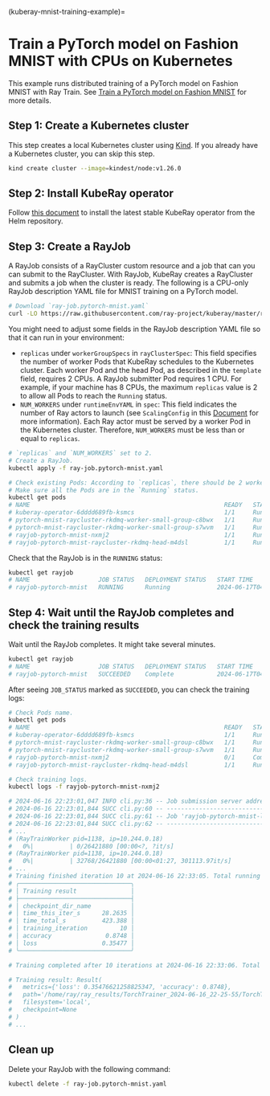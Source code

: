 (kuberay-mnist-training-example)=

# Train a PyTorch model on Fashion MNIST with CPUs on Kubernetes

This example runs distributed training of a PyTorch model on Fashion MNIST with Ray Train. See [Train a PyTorch model on Fashion MNIST](train-pytorch-fashion-mnist) for more details.

## Step 1: Create a Kubernetes cluster

This step creates a local Kubernetes cluster using [Kind](https://kind.sigs.k8s.io/). If you already have a Kubernetes cluster, you can skip this step.

```sh
kind create cluster --image=kindest/node:v1.26.0
```

## Step 2: Install KubeRay operator

Follow [this document](kuberay-operator-deploy) to install the latest stable KubeRay operator from the Helm repository.

## Step 3: Create a RayJob

A RayJob consists of a RayCluster custom resource and a job that can you can submit to the RayCluster. With RayJob, KubeRay creates a RayCluster and submits a job when the cluster is ready. The following is a CPU-only RayJob description YAML file for MNIST training on a PyTorch model.

```sh
# Download `ray-job.pytorch-mnist.yaml`
curl -LO https://raw.githubusercontent.com/ray-project/kuberay/master/ray-operator/config/samples/pytorch-mnist/ray-job.pytorch-mnist.yaml
```

You might need to adjust some fields in the RayJob description YAML file so that it can run in your environment:
* `replicas` under `workerGroupSpecs` in `rayClusterSpec`: This field specifies the number of worker Pods that KubeRay schedules to the Kubernetes cluster. Each worker Pod and the head Pod, as described in the `template` field, requires 2 CPUs. A RayJob submitter Pod requires 1 CPU. For example, if your machine has 8 CPUs, the maximum `replicas` value is 2 to allow all Pods to reach the `Running` status.
* `NUM_WORKERS` under `runtimeEnvYAML` in `spec`: This field indicates the number of Ray actors to launch (see `ScalingConfig` in this [Document](ray-train-configs-api) for more information). Each Ray actor must be served by a worker Pod in the Kubernetes cluster. Therefore, `NUM_WORKERS` must be less than or equal to `replicas`.

```sh
# `replicas` and `NUM_WORKERS` set to 2.
# Create a RayJob.
kubectl apply -f ray-job.pytorch-mnist.yaml

# Check existing Pods: According to `replicas`, there should be 2 worker Pods.
# Make sure all the Pods are in the `Running` status.
kubectl get pods
# NAME                                                      READY   STATUS    RESTARTS   AGE
# kuberay-operator-6dddd689fb-ksmcs                         1/1     Running   0          6m8s
# pytorch-mnist-raycluster-rkdmq-worker-small-group-c8bwx   1/1     Running   0          5m32s
# pytorch-mnist-raycluster-rkdmq-worker-small-group-s7wvm   1/1     Running   0          5m32s
# rayjob-pytorch-mnist-nxmj2                                1/1     Running   0          4m17s
# rayjob-pytorch-mnist-raycluster-rkdmq-head-m4dsl          1/1     Running   0          5m32s
```

Check that the RayJob is in the `RUNNING` status:

```sh
kubectl get rayjob
# NAME                   JOB STATUS   DEPLOYMENT STATUS   START TIME             END TIME   AGE
# rayjob-pytorch-mnist   RUNNING      Running             2024-06-17T04:08:25Z              11m
```

## Step 4: Wait until the RayJob completes and check the training results

Wait until the RayJob completes. It might take several minutes.

```sh
kubectl get rayjob
# NAME                   JOB STATUS   DEPLOYMENT STATUS   START TIME             END TIME               AGE
# rayjob-pytorch-mnist   SUCCEEDED    Complete            2024-06-17T04:08:25Z   2024-06-17T04:22:21Z   16m
```

After seeing `JOB_STATUS` marked as `SUCCEEDED`, you can check the training logs:

```sh
# Check Pods name.
kubectl get pods
# NAME                                                      READY   STATUS      RESTARTS   AGE
# kuberay-operator-6dddd689fb-ksmcs                         1/1     Running     0          113m
# pytorch-mnist-raycluster-rkdmq-worker-small-group-c8bwx   1/1     Running     0          38m
# pytorch-mnist-raycluster-rkdmq-worker-small-group-s7wvm   1/1     Running     0          38m
# rayjob-pytorch-mnist-nxmj2                                0/1     Completed   0          38m
# rayjob-pytorch-mnist-raycluster-rkdmq-head-m4dsl          1/1     Running     0          38m

# Check training logs.
kubectl logs -f rayjob-pytorch-mnist-nxmj2

# 2024-06-16 22:23:01,047 INFO cli.py:36 -- Job submission server address: http://rayjob-pytorch-mnist-raycluster-rkdmq-head-svc.default.svc.cluster.local:8265
# 2024-06-16 22:23:01,844 SUCC cli.py:60 -- -------------------------------------------------------
# 2024-06-16 22:23:01,844 SUCC cli.py:61 -- Job 'rayjob-pytorch-mnist-l6ccc' submitted successfully
# 2024-06-16 22:23:01,844 SUCC cli.py:62 -- -------------------------------------------------------
# ...
# (RayTrainWorker pid=1138, ip=10.244.0.18)
#   0%|          | 0/26421880 [00:00<?, ?it/s]
# (RayTrainWorker pid=1138, ip=10.244.0.18)
#   0%|          | 32768/26421880 [00:00<01:27, 301113.97it/s]
# ...
# Training finished iteration 10 at 2024-06-16 22:33:05. Total running time: 7min 9s
# ╭───────────────────────────────╮
# │ Training result               │
# ├───────────────────────────────┤
# │ checkpoint_dir_name           │
# │ time_this_iter_s      28.2635 │
# │ time_total_s          423.388 │
# │ training_iteration         10 │
# │ accuracy               0.8748 │
# │ loss                  0.35477 │
# ╰───────────────────────────────╯

# Training completed after 10 iterations at 2024-06-16 22:33:06. Total running time: 7min 10s

# Training result: Result(
#   metrics={'loss': 0.35476621258825347, 'accuracy': 0.8748},
#   path='/home/ray/ray_results/TorchTrainer_2024-06-16_22-25-55/TorchTrainer_122aa_00000_0_2024-06-16_22-25-55',
#   filesystem='local',
#   checkpoint=None
# )
# ...
```

## Clean up

Delete your RayJob with the following command:

```sh
kubectl delete -f ray-job.pytorch-mnist.yaml
```
